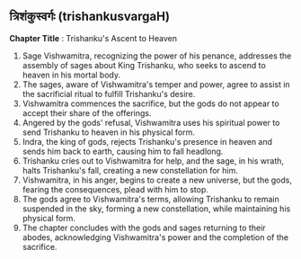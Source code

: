 ## त्रिशंकुस्वर्गः (trishankusvargaH)

**Chapter Title** : Trishanku's Ascent to Heaven

1. Sage Vishwamitra, recognizing the power of his penance, addresses the assembly of sages about King Trishanku, who seeks to ascend to heaven in his mortal body.
2. The sages, aware of Vishwamitra's temper and power, agree to assist in the sacrificial ritual to fulfill Trishanku's desire.
3. Vishwamitra commences the sacrifice, but the gods do not appear to accept their share of the offerings.
4. Angered by the gods' refusal, Vishwamitra uses his spiritual power to send Trishanku to heaven in his physical form.
5. Indra, the king of gods, rejects Trishanku's presence in heaven and sends him back to earth, causing him to fall headlong.
6. Trishanku cries out to Vishwamitra for help, and the sage, in his wrath, halts Trishanku's fall, creating a new constellation for him.
7. Vishwamitra, in his anger, begins to create a new universe, but the gods, fearing the consequences, plead with him to stop.
8. The gods agree to Vishwamitra's terms, allowing Trishanku to remain suspended in the sky, forming a new constellation, while maintaining his physical form.
9. The chapter concludes with the gods and sages returning to their abodes, acknowledging Vishwamitra's power and the completion of the sacrifice.
